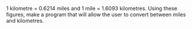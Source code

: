 1 kilometre = 0.6214 miles and 1 mile = 1.6093 kilometres. Using these figures, make a program that will allow the user to convert between miles and kilometres.

